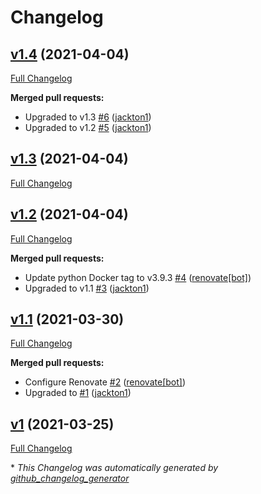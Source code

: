 # Changelog

## [v1.4](https://github.com/tj-actions/coverage-badge-py/tree/v1.4) (2021-04-04)

[Full Changelog](https://github.com/tj-actions/coverage-badge-py/compare/v1.3...v1.4)

**Merged pull requests:**

- Upgraded to v1.3 [\#6](https://github.com/tj-actions/coverage-badge-py/pull/6) ([jackton1](https://github.com/jackton1))
- Upgraded to v1.2 [\#5](https://github.com/tj-actions/coverage-badge-py/pull/5) ([jackton1](https://github.com/jackton1))

## [v1.3](https://github.com/tj-actions/coverage-badge-py/tree/v1.3) (2021-04-04)

[Full Changelog](https://github.com/tj-actions/coverage-badge-py/compare/v1.2...v1.3)

## [v1.2](https://github.com/tj-actions/coverage-badge-py/tree/v1.2) (2021-04-04)

[Full Changelog](https://github.com/tj-actions/coverage-badge-py/compare/v1.1...v1.2)

**Merged pull requests:**

- Update python Docker tag to v3.9.3 [\#4](https://github.com/tj-actions/coverage-badge-py/pull/4) ([renovate[bot]](https://github.com/apps/renovate))
- Upgraded to v1.1 [\#3](https://github.com/tj-actions/coverage-badge-py/pull/3) ([jackton1](https://github.com/jackton1))

## [v1.1](https://github.com/tj-actions/coverage-badge-py/tree/v1.1) (2021-03-30)

[Full Changelog](https://github.com/tj-actions/coverage-badge-py/compare/v1...v1.1)

**Merged pull requests:**

- Configure Renovate [\#2](https://github.com/tj-actions/coverage-badge-py/pull/2) ([renovate[bot]](https://github.com/apps/renovate))
- Upgraded to [\#1](https://github.com/tj-actions/coverage-badge-py/pull/1) ([jackton1](https://github.com/jackton1))

## [v1](https://github.com/tj-actions/coverage-badge-py/tree/v1) (2021-03-25)

[Full Changelog](https://github.com/tj-actions/coverage-badge-py/compare/9a71d8b2395ec6eaf55f510ce22b1a3fe4085d90...v1)



\* *This Changelog was automatically generated by [github_changelog_generator](https://github.com/github-changelog-generator/github-changelog-generator)*
